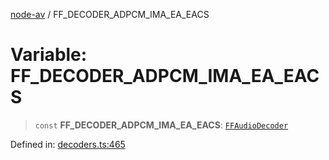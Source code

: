 [node-av](../globals.md) / FF\_DECODER\_ADPCM\_IMA\_EA\_EACS

# Variable: FF\_DECODER\_ADPCM\_IMA\_EA\_EACS

> `const` **FF\_DECODER\_ADPCM\_IMA\_EA\_EACS**: [`FFAudioDecoder`](../type-aliases/FFAudioDecoder.md)

Defined in: [decoders.ts:465](https://github.com/seydx/av/blob/f8631fc881b394300b1479f511d55cf1c370a87f/src/constants/decoders.ts#L465)
